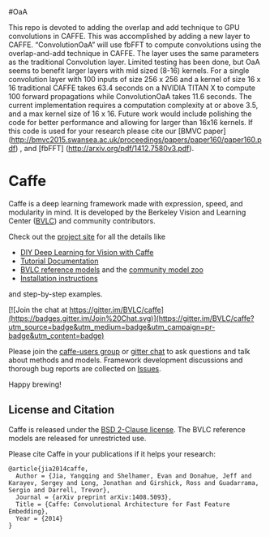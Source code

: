 
#OaA

This repo is devoted to adding the overlap and add technique to GPU convolutions in CAFFE. This was accomplished by adding a new layer to CAFFE. “ConvolutionOaA” will use fbFFT to compute convolutions using the overlap-and-add technique in CAFFE. The layer uses the same parameters as the traditional Convolution layer. Limited testing has been done, but OaA seems to benefit larger layers with mid sized (8-16) kernels. For a single convolution layer with 100 inputs of size 256 x 256 and a kernel of size 16 x 16 traditional CAFFE takes 63.4 seconds on a NVIDIA TITAN X to compute 100 forward propagations while ConvolutionOaA takes 11.6 seconds. The current implementation requires a computation complexity at or above 3.5, and a max kernel size of 16 x 16. Future work would include polishing the code for better performance and allowing for larger than 16x16 kernels. If this code is used for your research please cite our [BMVC paper] (http://bmvc2015.swansea.ac.uk/proceedings/papers/paper160/paper160.pdf) , and [fbFFT] (http://arxiv.org/pdf/1412.7580v3.pdf).

# Caffe

Caffe is a deep learning framework made with expression, speed, and modularity in mind.
It is developed by the Berkeley Vision and Learning Center ([BVLC](http://bvlc.eecs.berkeley.edu)) and community contributors.

Check out the [project site](http://caffe.berkeleyvision.org) for all the details like

- [DIY Deep Learning for Vision with Caffe](https://docs.google.com/presentation/d/1UeKXVgRvvxg9OUdh_UiC5G71UMscNPlvArsWER41PsU/edit#slide=id.p)
- [Tutorial Documentation](http://caffe.berkeleyvision.org/tutorial/)
- [BVLC reference models](http://caffe.berkeleyvision.org/model_zoo.html) and the [community model zoo](https://github.com/BVLC/caffe/wiki/Model-Zoo)
- [Installation instructions](http://caffe.berkeleyvision.org/installation.html)

and step-by-step examples.

[![Join the chat at https://gitter.im/BVLC/caffe](https://badges.gitter.im/Join%20Chat.svg)](https://gitter.im/BVLC/caffe?utm_source=badge&utm_medium=badge&utm_campaign=pr-badge&utm_content=badge)

Please join the [caffe-users group](https://groups.google.com/forum/#!forum/caffe-users) or [gitter chat](https://gitter.im/BVLC/caffe) to ask questions and talk about methods and models.
Framework development discussions and thorough bug reports are collected on [Issues](https://github.com/BVLC/caffe/issues).

Happy brewing!

## License and Citation

Caffe is released under the [BSD 2-Clause license](https://github.com/BVLC/caffe/blob/master/LICENSE).
The BVLC reference models are released for unrestricted use.

Please cite Caffe in your publications if it helps your research:

    @article{jia2014caffe,
      Author = {Jia, Yangqing and Shelhamer, Evan and Donahue, Jeff and Karayev, Sergey and Long, Jonathan and Girshick, Ross and Guadarrama, Sergio and Darrell, Trevor},
      Journal = {arXiv preprint arXiv:1408.5093},
      Title = {Caffe: Convolutional Architecture for Fast Feature Embedding},
      Year = {2014}
    }
